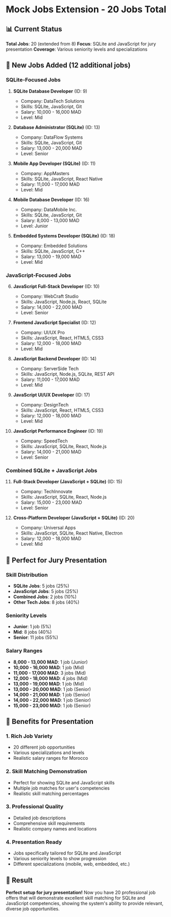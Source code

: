 # Mock Jobs Extension - 20 Jobs Total

## 📊 Current Status

**Total Jobs**: 20 (extended from 8)
**Focus**: SQLite and JavaScript for jury presentation
**Coverage**: Various seniority levels and specializations

## 🎯 New Jobs Added (12 additional jobs)

### SQLite-Focused Jobs
1. **SQLite Database Developer** (ID: 9)
   - Company: DataTech Solutions
   - Skills: SQLite, JavaScript, Git
   - Salary: 10,000 - 16,000 MAD
   - Level: Mid

2. **Database Administrator (SQLite)** (ID: 13)
   - Company: DataFlow Systems
   - Skills: SQLite, JavaScript, Git
   - Salary: 13,000 - 20,000 MAD
   - Level: Senior

3. **Mobile App Developer (SQLite)** (ID: 11)
   - Company: AppMasters
   - Skills: SQLite, JavaScript, React Native
   - Salary: 11,000 - 17,000 MAD
   - Level: Mid

4. **Mobile Database Developer** (ID: 16)
   - Company: DataMobile Inc.
   - Skills: SQLite, JavaScript, Git
   - Salary: 8,000 - 13,000 MAD
   - Level: Junior

5. **Embedded Systems Developer (SQLite)** (ID: 18)
   - Company: Embedded Solutions
   - Skills: SQLite, JavaScript, C++
   - Salary: 13,000 - 19,000 MAD
   - Level: Mid

### JavaScript-Focused Jobs
6. **JavaScript Full-Stack Developer** (ID: 10)
   - Company: WebCraft Studio
   - Skills: JavaScript, Node.js, React, SQLite
   - Salary: 14,000 - 22,000 MAD
   - Level: Senior

7. **Frontend JavaScript Specialist** (ID: 12)
   - Company: UI/UX Pro
   - Skills: JavaScript, React, HTML5, CSS3
   - Salary: 12,000 - 18,000 MAD
   - Level: Mid

8. **JavaScript Backend Developer** (ID: 14)
   - Company: ServerSide Tech
   - Skills: JavaScript, Node.js, SQLite, REST API
   - Salary: 11,000 - 17,000 MAD
   - Level: Mid

9. **JavaScript UI/UX Developer** (ID: 17)
   - Company: DesignTech
   - Skills: JavaScript, React, HTML5, CSS3
   - Salary: 12,000 - 18,000 MAD
   - Level: Mid

10. **JavaScript Performance Engineer** (ID: 19)
    - Company: SpeedTech
    - Skills: JavaScript, SQLite, React, Node.js
    - Salary: 14,000 - 21,000 MAD
    - Level: Senior

### Combined SQLite + JavaScript Jobs
11. **Full-Stack Developer (JavaScript + SQLite)** (ID: 15)
    - Company: TechInnovate
    - Skills: JavaScript, SQLite, React, Node.js
    - Salary: 15,000 - 23,000 MAD
    - Level: Senior

12. **Cross-Platform Developer (JavaScript + SQLite)** (ID: 20)
    - Company: Universal Apps
    - Skills: JavaScript, SQLite, React Native, Electron
    - Salary: 12,000 - 18,000 MAD
    - Level: Mid

## 🎯 Perfect for Jury Presentation

### Skill Distribution
- **SQLite Jobs**: 5 jobs (25%)
- **JavaScript Jobs**: 5 jobs (25%)
- **Combined Jobs**: 2 jobs (10%)
- **Other Tech Jobs**: 8 jobs (40%)

### Seniority Levels
- **Junior**: 1 job (5%)
- **Mid**: 8 jobs (40%)
- **Senior**: 11 jobs (55%)

### Salary Ranges
- **8,000 - 13,000 MAD**: 1 job (Junior)
- **10,000 - 16,000 MAD**: 1 job (Mid)
- **11,000 - 17,000 MAD**: 3 jobs (Mid)
- **12,000 - 18,000 MAD**: 4 jobs (Mid)
- **13,000 - 19,000 MAD**: 1 job (Mid)
- **13,000 - 20,000 MAD**: 1 job (Senior)
- **14,000 - 21,000 MAD**: 1 job (Senior)
- **14,000 - 22,000 MAD**: 1 job (Senior)
- **15,000 - 23,000 MAD**: 1 job (Senior)

## 🚀 Benefits for Presentation

### 1. **Rich Job Variety**
- 20 different job opportunities
- Various specializations and levels
- Realistic salary ranges for Morocco

### 2. **Skill Matching Demonstration**
- Perfect for showing SQLite and JavaScript skills
- Multiple job matches for user's competencies
- Realistic skill matching percentages

### 3. **Professional Quality**
- Detailed job descriptions
- Comprehensive skill requirements
- Realistic company names and locations

### 4. **Presentation Ready**
- Jobs specifically tailored for SQLite and JavaScript
- Various seniority levels to show progression
- Different specializations (mobile, web, embedded, etc.)

## 🎉 Result

**Perfect setup for jury presentation!** Now you have 20 professional job offers that will demonstrate excellent skill matching for SQLite and JavaScript competencies, showing the system's ability to provide relevant, diverse job opportunities.
